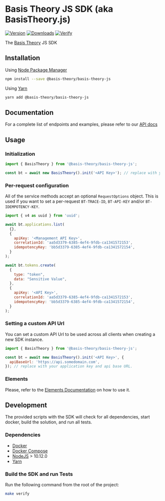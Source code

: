 # Basis Theory JS SDK (aka BasisTheory.js)

[![Version](https://img.shields.io/npm/v/@basis-theory/basis-theory-js.svg)](https://www.npmjs.org/package/@basis-theory/basis-theory-js)
[![Downloads](https://img.shields.io/npm/dm/@basis-theory/basis-theory-js.svg)](https://www.npmjs.org/package/@basis-theory/basis-theory-js)
[![Verify](https://github.com/Basis-Theory/basis-theory-js/actions/workflows/release.yml/badge.svg)](https://github.com/Basis-Theory/basis-theory-js/actions/workflows/release.yml)

The [Basis Theory](https://basistheory.com/) JS SDK

## Installation

Using [Node Package Manager](https://docs.npmjs.com/)

```sh
npm install --save @basis-theory/basis-theory-js
```

Using [Yarn](https://classic.yarnpkg.com/en/docs/)

```sh
yarn add @basis-theory/basis-theory-js
```

## Documentation

For a complete list of endpoints and examples, please refer to our [API docs](https://docs.basistheory.com/api-reference/?javascript#introduction)

## Usage

### Initialization

```javascript
import { BasisTheory } from '@basis-theory/basis-theory-js';

const bt = await new BasisTheory().init('<API Key>'); // replace with your application key
```

### Per-request configuration

All of the service methods accept an optional `RequestOptions` object. This is used if you want to set a per-request `BT-TRACE-ID`, `BT-API-KEY` and/or `BT-IDEMPOTENCY-KEY`.

```javascript
import { v4 as uuid } from 'uuid';

await bt.applications.list(
  {},
  {
    apiKey: '<Management API Key>',
    correlationId: 'aa5d3379-6385-4ef4-9fdb-ca1341572153',
    idempotencyKey: 'bb5d3379-6385-4ef4-9fdb-ca1341572154',
  }
);

await bt.tokens.create(
  {
    type: "token",
    data: "Sensitive Value",
  },
  {
    apiKey: '<API Key>',
    correlationId: 'aa5d3379-6385-4ef4-9fdb-ca1341572153',
    idempotencyKey: 'bb5d3379-6385-4ef4-9fdb-ca1341572154',
  }
);
```

### Setting a custom API Url

You can set a custom API Url to be used across all clients when creating a new SDK instance.

```javascript
import { BasisTheory } from '@basis-theory/basis-theory-js';

const bt = await new BasisTheory().init('<API Key>', {
  apiBaseUrl: 'https://api.somedomain.com',
}); // replace with your application key and api base URL.
```

### Elements

Please, refer to the [Elements Documentation](https://docs.basistheory.com/elements) on how to use it.

## Development

The provided scripts with the SDK will check for all dependencies, start docker, build the solution, and run all tests.

### Dependencies

- [Docker](https://www.docker.com/products/docker-desktop)
- [Docker Compose](https://www.docker.com/products/docker-desktop)
- [NodeJS](https://nodejs.org/en/) > 10.12.0
- [Yarn](https://classic.yarnpkg.com/en/docs/)

### Build the SDK and run Tests

Run the following command from the root of the project:

```sh
make verify
```
